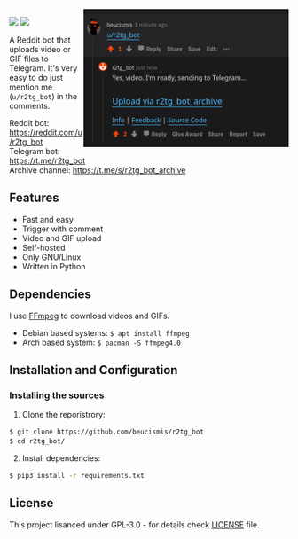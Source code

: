 <img src="assets/screenshot.png" width="370" align="right">

![](https://img.shields.io/badge/style-black-black?style=flat) ![](https://img.shields.io/reddit/user-karma/combined/r2tg_bot)

A Reddit bot that uploads video or GIF files to Telegram. It's very easy to do just mention me (`u/r2tg_bot`) in the comments.

Reddit bot: https://reddit.com/u/r2tg_bot <br/>
Telegram bot: https://t.me/r2tg_bot <br/>
Archive channel: https://t.me/s/r2tg_bot_archive

## Features
- Fast and easy
- Trigger with comment
- Video and GIF upload
- Self-hosted
- Only GNU/Linux
- Written in Python

## Dependencies
I use [FFmpeg](https://ffmpeg.org) to download videos and GIFs.
  * Debian based systems: `$ apt install ffmpeg`
  * Arch based system: `$ pacman -S ffmpeg4.0`

## Installation and Configuration

### Installing the sources
1. Clone the reporistrory: 
```sh
$ git clone https://github.com/beucismis/r2tg_bot
$ cd r2tg_bot/
```
2. Install dependencies:
```sh
$ pip3 install -r requirements.txt
```

## License
This project lisanced under GPL-3.0 - for details check [LICENSE](LICENSE) file.

